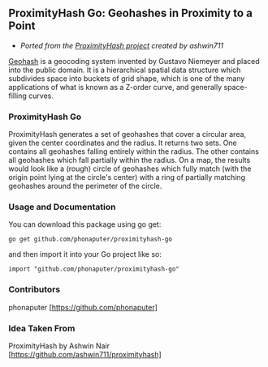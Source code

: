 ## ProximityHash Go: Geohashes in Proximity to a Point
* *Ported from the [ProximityHash project](https://github.com/ashwin711/proximityhash) created by ashwin711*

[Geohash](https://en.wikipedia.org/wiki/Geohash) is a geocoding system invented by Gustavo Niemeyer and placed into the
public domain. It is a hierarchical spatial data structure which subdivides space
into buckets of grid shape, which is one of the many applications of what is known
as a Z-order curve, and generally space-filling curves.

### ProximityHash Go
ProximityHash generates a set of geohashes that cover a circular area, given the
center coordinates and the radius. It returns two sets. One contains all geohashes
falling entirely within the radius. The other contains all geohashes which fall
partially within the radius. On a map, the results would look like a (rough) circle of
geohashes which fully match (with the origin point lying at the circle's center)
with a ring of partially matching geohashes around the perimeter of the circle.

### Usage and Documentation
You can download this package using go get: 

```
go get github.com/phonaputer/proximityhash-go
```

and then import it into your Go project like so:

```
import "github.com/phonaputer/proximityhash-go"
```

### Contributors
phonaputer [https://github.com/phonaputer]

### Idea Taken From
ProximityHash by Ashwin Nair [https://github.com/ashwin711/proximityhash]
